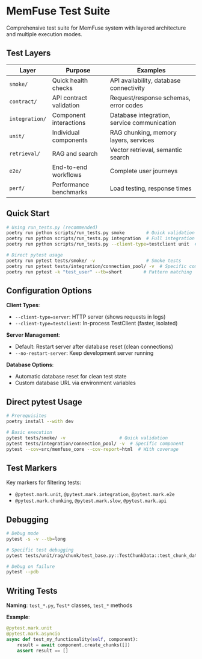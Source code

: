 # MemFuse Test Suite

Comprehensive test suite for MemFuse system with layered architecture and multiple execution modes.

## Test Layers

| Layer | Purpose | Examples |
|-------|---------|----------|
| `smoke/` | Quick health checks | API availability, database connectivity |
| `contract/` | API contract validation | Request/response schemas, error codes |
| `integration/` | Component interactions | Database integration, service communication |
| `unit/` | Individual components | RAG chunking, memory layers, services |
| `retrieval/` | RAG and search | Vector retrieval, semantic search |
| `e2e/` | End-to-end workflows | Complete user journeys |
| `perf/` | Performance benchmarks | Load testing, response times |

## Quick Start

```bash
# Using run_tests.py (recommended)
poetry run python scripts/run_tests.py smoke        # Quick validation
poetry run python scripts/run_tests.py integration  # Full integration tests
poetry run python scripts/run_tests.py --client-type=testclient unit  # Fast unit tests

# Direct pytest usage
poetry run pytest tests/smoke/ -v                   # Smoke tests
poetry run pytest tests/integration/connection_pool/ -v  # Specific component
poetry run pytest -k "test_user" --tb=short        # Pattern matching
```

## Configuration Options

**Client Types**:
- `--client-type=server`: HTTP server (shows requests in logs)
- `--client-type=testclient`: In-process TestClient (faster, isolated)

**Server Management**:
- Default: Restart server after database reset (clean connections)
- `--no-restart-server`: Keep development server running

**Database Options**:
- Automatic database reset for clean test state
- Custom database URL via environment variables

## Direct pytest Usage

```bash
# Prerequisites
poetry install --with dev

# Basic execution
pytest tests/smoke/ -v                    # Quick validation
pytest tests/integration/connection_pool/ -v  # Specific component
pytest --cov=src/memfuse_core --cov-report=html  # With coverage
```

## Test Markers

Key markers for filtering tests:
- `@pytest.mark.unit`, `@pytest.mark.integration`, `@pytest.mark.e2e`
- `@pytest.mark.chunking`, `@pytest.mark.slow`, `@pytest.mark.api`

## Debugging

```bash
# Debug mode
pytest -s -v --tb=long

# Specific test debugging
pytest tests/unit/rag/chunk/test_base.py::TestChunkData::test_chunk_data_creation -s -v

# Debug on failure
pytest --pdb
```

## Writing Tests

**Naming**: `test_*.py`, `Test*` classes, `test_*` methods

**Example**:
```python
@pytest.mark.unit
@pytest.mark.asyncio
async def test_my_functionality(self, component):
    result = await component.create_chunks([])
    assert result == []
```
